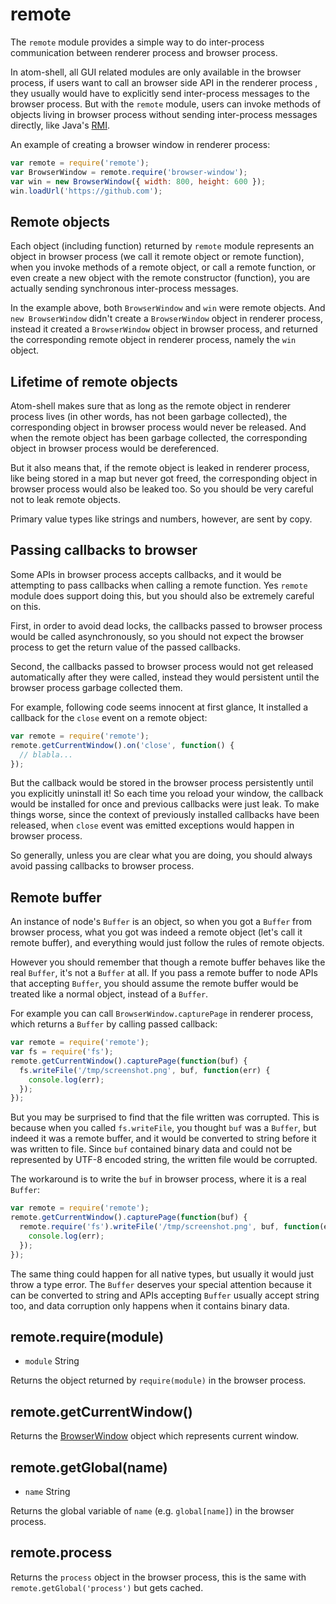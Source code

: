 # remote

The `remote` module provides a simple way to do inter-process communication
between renderer process and browser process.

In atom-shell, all GUI related modules are only available in the browser
process, if users want to call an browser side API in the renderer process
, they usually would have to explicitly send inter-process messages to the
browser process. But with the `remote` module, users can invoke methods of
objects living in browser process without sending inter-process messages
directly, like Java's
[RMI](http://en.wikipedia.org/wiki/Java_remote_method_invocation).

An example of creating a browser window in renderer process:

```javascript
var remote = require('remote');
var BrowserWindow = remote.require('browser-window');
var win = new BrowserWindow({ width: 800, height: 600 });
win.loadUrl('https://github.com');
```

## Remote objects

Each object (including function) returned by `remote` module represents an
object in browser process (we call it remote object or remote function), when
you invoke methods of a remote object, or call a remote function, or even create
a new object with the remote constructor (function), you are actually sending
synchronous inter-process messages.

In the example above, both `BrowserWindow` and `win` were remote objects. And
`new BrowserWindow` didn't create a `BrowserWindow` object in renderer process,
instead it created a `BrowserWindow` object in browser process, and returned the
corresponding remote object in renderer process, namely the `win` object.

## Lifetime of remote objects

Atom-shell makes sure that as long as the remote object in renderer process
lives (in other words, has not been garbage collected), the corresponding object
in browser process would never be released. And when the remote object has been
garbage collected, the corresponding object in browser process would be
dereferenced.

But it also means that, if the remote object is leaked in renderer process, like
being stored in a map but never got freed, the corresponding object in browser
process would also be leaked too. So you should be very careful not to leak
remote objects.

Primary value types like strings and numbers, however, are sent by copy.

## Passing callbacks to browser

Some APIs in browser process accepts callbacks, and it would be attempting to
pass callbacks when calling a remote function. Yes `remote` module does support
doing this, but you should also be extremely careful on this.

First, in order to avoid dead locks, the callbacks passed to browser process
would be called asynchronously, so you should not expect the browser process to
get the return value of the passed callbacks.

Second, the callbacks passed to browser process would not get released
automatically after they were called, instead they would persistent until the
browser process garbage collected them.

For example, following code seems innocent at first glance, It installed a
callback for the `close` event on a remote object:

```javascript
var remote = require('remote');
remote.getCurrentWindow().on('close', function() {
  // blabla...
});
```

But the callback would be stored in the browser process persistently until you
explicitly uninstall it! So each time you reload your window, the callback would
be installed for once and previous callbacks were just leak. To make things
worse, since the context of previously installed callbacks have been released,
when `close` event was emitted exceptions would happen in browser process.

So generally, unless you are clear what you are doing, you should always avoid
passing callbacks to browser process.

## Remote buffer

An instance of node's `Buffer` is an object, so when you got a `Buffer` from
browser process, what you got was indeed a remote object (let's call it remote
buffer), and everything would just follow the rules of remote objects.

However you should remember that though a remote buffer behaves like the real
`Buffer`, it's not a `Buffer` at all. If you pass a remote buffer to node APIs
that accepting `Buffer`, you should assume the remote buffer would be treated
like a normal object, instead of a `Buffer`.

For example you can call `BrowserWindow.capturePage` in renderer process, which
returns a `Buffer` by calling passed callback:

```javascript
var remote = require('remote');
var fs = require('fs');
remote.getCurrentWindow().capturePage(function(buf) {
  fs.writeFile('/tmp/screenshot.png', buf, function(err) {
    console.log(err);
  });
});
```

But you may be surprised to find that the file written was corrupted. This is
because when you called `fs.writeFile`, you thought `buf` was a `Buffer`, but
indeed it was a remote buffer, and it would be converted to string before it was
written to file. Since `buf` contained binary data and could not be represented
by UTF-8 encoded string, the written file would be corrupted.

The workaround is to write the `buf` in browser process, where it is a real
`Buffer`:

```javascript
var remote = require('remote');
remote.getCurrentWindow().capturePage(function(buf) {
  remote.require('fs').writeFile('/tmp/screenshot.png', buf, function(err) {
    console.log(err);
  });
});
```

The same thing could happen for all native types, but usually it would just
throw a type error. The `Buffer` deserves your special attention because it
can be converted to string and APIs accepting `Buffer` usually accept string
too, and data corruption only happens when it contains binary data.

## remote.require(module)

* `module` String

Returns the object returned by `require(module)` in the browser process.

## remote.getCurrentWindow()

Returns the [BrowserWindow](../browser/browser-window.md) object which
represents current window.

## remote.getGlobal(name)

* `name` String

Returns the global variable of `name` (e.g. `global[name]`) in the browser
process.

## remote.process

Returns the `process` object in the browser process, this is the same with
`remote.getGlobal('process')` but gets cached.
